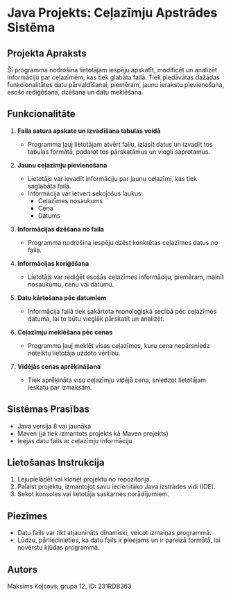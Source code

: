 # Java Projekts: Ceļazīmju Apstrādes Sistēma

## Projekta Apraksts

Šī programma nodrošina lietotājam iespēju apskatīt, modificēt un analizēt informāciju par ceļazīmēm, kas tiek glabāta failā. Tiek piedāvātas dažādas funkcionalitātes datu pārvaldīšanai, piemēram, jaunu ierakstu pievienošana, esošo rediģēšana, dzēšana un datu meklēšana.

## Funkcionalitāte

1. **Faila satura apskate un izvadīšana tabulas veidā**  
   - Programma ļauj lietotājam atvērt failu, izlasīt datus un izvadīt tos tabulas formātā, padarot tos pārskatāmus un viegli saprotamus.

2. **Jaunu ceļazīmju pievienošana**  
   - Lietotājs var ievadīt informāciju par jaunu ceļazīmi, kas tiek saglabāta failā.
   - Informācija var ietvert sekojošus laukus:
     - Ceļazīmes nosaukums
     - Cena
     - Datums

3. **Informācijas dzēšana no faila**  
   - Programma nodrošina iespēju dzēst konkrētas ceļazīmes datus no faila.

4. **Informācijas koriģēšana**  
   - Lietotājs var rediģēt esošās ceļazīmes informāciju, piemēram, mainīt nosaukumu, cenu vai datumu.

5. **Datu kārtošana pēc datumiem**  
   - Informācija failā tiek sakārtota hronoloģiskā secībā pēc ceļazīmes datuma, lai to būtu vieglāk pārskatīt un analizēt.

6. **Ceļazīmju meklēšana pēc cenas**  
   - Programma ļauj meklēt visas ceļazīmes, kuru cena nepārsniedz noteiktu lietotāja uzdoto vērtību.

7. **Vidējās cenas aprēķināšana**  
   - Tiek aprēķināta visu ceļazīmju vidējā cena, sniedzot lietotājam ieskatu par izmaksām.

## Sistēmas Prasības

- Java versija 8 vai jaunāka
- Maven (ja tiek izmantots projekts kā Maven projekts)
- Ieejas datu fails ar ceļazīmju informāciju

## Lietošanas Instrukcija

1. Lejupielādēt vai klonēt projektu no repozitorija.
2. Palaist projektu, izmantojot savu iecienītāko Java izstrādes vidi (IDE).
3. Sekot konsoles vai lietotāja saskarnes norādījumiem.

## Piezīmes

- Datu fails var tikt atjaunināts dinamiski, veicot izmaiņas programmā.
- Lūdzu, pārliecinieties, ka datu fails ir pieejams un ir pareizā formātā, lai novērstu kļūdas programmā.

## Autors

Maksims Koļcovs, grupa 12, ID: 231RDB363
